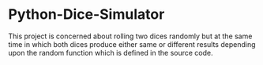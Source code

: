 # Python-Dice-Simulator
This project is concerned about rolling two dices randomly but at the same time in which both dices produce either same or different results depending upon the random function which is defined in the source code.
